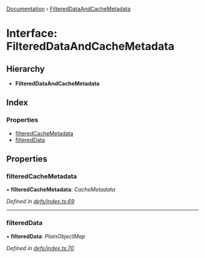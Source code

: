 [Documentation](../README.md) › [FilteredDataAndCacheMetadata](filtereddataandcachemetadata.md)

# Interface: FilteredDataAndCacheMetadata

## Hierarchy

* **FilteredDataAndCacheMetadata**

## Index

### Properties

* [filteredCacheMetadata](filtereddataandcachemetadata.md#filteredcachemetadata)
* [filteredData](filtereddataandcachemetadata.md#filtereddata)

## Properties

###  filteredCacheMetadata

• **filteredCacheMetadata**: *CacheMetadata*

*Defined in [defs/index.ts:69](https://github.com/badbatch/graphql-box/blob/fc60c6e3/packages/client/src/defs/index.ts#L69)*

___

###  filteredData

• **filteredData**: *PlainObjectMap*

*Defined in [defs/index.ts:70](https://github.com/badbatch/graphql-box/blob/fc60c6e3/packages/client/src/defs/index.ts#L70)*
